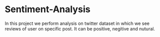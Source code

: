 # Sentiment-Analysis
In this project we perform analysis on twitter dataset in which we see reviews of user on specific post. It can be positive, negitive and nutural.
